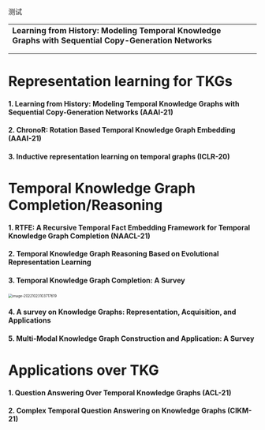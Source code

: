 测试

|                                                              |      |      |
| ------------------------------------------------------------ | ---- | ---- |
| **Learning from History: Modeling Temporal Knowledge Graphs with Sequential Copy-Generation Networks** |      |      |
|                                                              |      |      |
|                                                              |      |      |



# Representation learning for TKGs

#### 1. Learning from History: Modeling Temporal Knowledge Graphs with Sequential Copy-Generation Networks (AAAI-21)



#### 2. ChronoR: Rotation Based Temporal Knowledge Graph Embedding (AAAI-21)



#### 3. Inductive representation learning on temporal graphs (ICLR-20)



# Temporal Knowledge Graph Completion/Reasoning

#### 1. RTFE: A Recursive Temporal Fact Embedding Framework for Temporal Knowledge Graph Completion (NAACL-21)

 

#### 2. Temporal Knowledge Graph Reasoning Based on Evolutional Representation Learning



#### 3. Temporal Knowledge Graph Completion: A Survey

<img src="/Users/alexzhao/Library/Application Support/typora-user-images/image-20221023103717619.png" alt="image-20221023103717619" style="zoom:50%;" />

#### 4. A survey on Knowledge Graphs: Representation, Acquisition, and Applications



#### 5. Multi-Modal Knowledge Graph Construction and Application: A Survey



# Applications over TKG

#### 1. Question Answering Over Temporal Knowledge Graphs (ACL-21)



#### 2. Complex Temporal Question Answering on Knowledge Graphs (CIKM-21)

